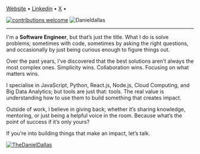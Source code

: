 <p align="">
    <a href="https://thedanieldallas.com/" target="_blank">Website</a> • 
    <a href="https://www.linkedin.com/in/danieldallasokoye" target="_blank">Linkedin</a> • 
    <a href="https://x.com/thedanieldallas" target="_blank">X</a> • 
</p>

[![contributions welcome](https://img.shields.io/badge/contributions-welcome-brightgreen.svg?style=flat)](https://github.com/DanielDallas) <img src="https://komarev.com/ghpvc/?username=danieldallas&label=Profile%20connections&color=0e75b6&style=flat" alt="Danieldallas" />

---

I'm a **Software Engineer**, but that’s just the title. What I do is solve problems; sometimes with code, sometimes by asking the right questions, and occasionally by just being curious enough to figure things out.

Over the past years, I’ve discovered that the best solutions aren’t always the most complex ones. Simplicity wins. Collaboration wins. Focusing on what matters wins.

I specialise in JavaScript, Python, React.js, Node.js, Cloud Computing, and Big Data Analytics; but tools are just that: tools. The real value is understanding how to use them to build something that creates impact.

Outside of work, I believe in giving back; whether it’s sharing knowledge, mentoring, or just being a helpful voice in the room. Because what’s the point of success if it’s only yours?

If you’re into building things that make an impact, let’s talk.

<p align="left"> <a href="https://www.linkedin.com/in/danieldallasokoye/" target="blank"><img src="https://img.shields.io/twitter/follow/TheDanielDallas?logo=twitter&style=for-the-badge" alt="TheDanielDallas" /></a> </p>
